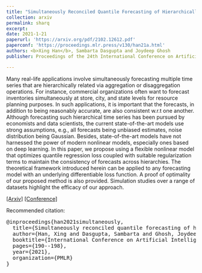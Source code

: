 ```yaml
---
title: "Simultaneously Reconciled Quantile Forecasting of Hierarchically Related Time Series"
collection: arxiv
permalink: sharq
excerpt: 
date: 2021-1-21
paperurl: 'https://arxiv.org/pdf/2102.12612.pdf'
paperconf: 'https://proceedings.mlr.press/v130/han21a.html'
authors: <b>Xing Han</b>, Sambarta Dasgupta and Joydeep Ghosh
publisher: Proceedings of the 24th International Conference on Artificial Intelligence and Statistics (AISTATS) 2021

---
```

Many real-life applications involve simultaneously forecasting multiple time series that are hierarchically related via aggregation or disaggregation operations. For instance, commercial organizations often want to forecast inventories simultaneously at store, city, and state levels for resource planning purposes. In such applications, it is important that the forecasts, in addition to being reasonably accurate, are also consistent w.r.t one another. Although forecasting such hierarchical time series has been pursued by economists and data scientists, the current state-of-the-art models use strong assumptions, e.g., all forecasts being unbiased estimates, noise distribution being Gaussian. Besides, state-of-the-art models have not harnessed the power of modern nonlinear models, especially ones based on deep learning. In this paper, we propose using a flexible nonlinear model that optimizes quantile regression loss coupled with suitable regularization terms to maintain the consistency of forecasts across hierarchies. The theoretical framework introduced herein can be applied to any forecasting model with an underlying differentiable loss function. A proof of optimality of our proposed method is also provided. Simulation studies over a range of datasets highlight the efficacy of our approach.


[[Arxiv]](https://arxiv.org/pdf/2102.12612.pdf) [[Conference]](https://proceedings.mlr.press/v130/han21a.html)

Recommended citation:
<pre>
@inproceedings{han2021simultaneously,
  title={Simultaneously reconciled quantile forecasting of hierarchically related time series},
  author={Han, Xing and Dasgupta, Sambarta and Ghosh, Joydeep},
  booktitle={International Conference on Artificial Intelligence and Statistics},
  pages={190--198},
  year={2021},
  organization={PMLR}
}
</pre>